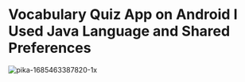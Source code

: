 # Vocabulary Quiz App on Android I Used Java Language and Shared Preferences
![pika-1685463387820-1x](https://github.com/yilmazozkan2/Vocabulary_Quiz/assets/52213548/f9a9ccdd-e530-47ee-b26d-9f50d3cbefee)
